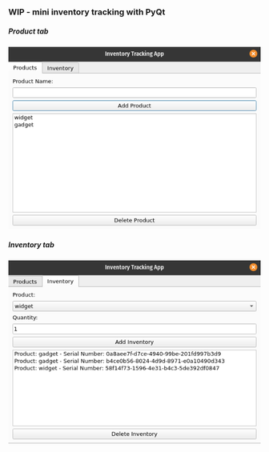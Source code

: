 ### WIP - mini inventory tracking with PyQt

##### Product tab

![Alt text](screenshots/pyqt-1.png "screenshot 1")


##### Inventory tab

![Alt text](screenshots/pyqt-2.png "screenshot 2")

